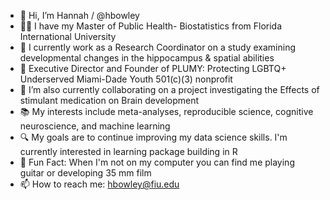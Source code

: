 - 👋 Hi, I’m Hannah / @hbowley
- 👩‍🎓 I have my Master of Public Health- Biostatistics from Florida International University 
- 🧩 I currently work as a Research Coordinator on a study examining developmental changes in the hippocampus & spatial abilities
- 🌈 Executive Director and Founder of PLUMY: Protecting LGBTQ+ Underserved Miami-Dade Youth 501(c)(3) nonprofit
- 💊 I’m also currently collaborating on a project investigating the Effects of stimulant medication on Brain development
- 📚 My interests include meta-analyses, reproducible science, cognitive neuroscience, and machine learning
- 🔍 My goals are to continue improving my data science skills. I'm currently interested in learning package building in R
- 🎸 Fun Fact: When I'm not on my computer you can find me playing guitar or developing 35 mm film
- 📫 How to reach me: hbowley@fiu.edu

<!---
hbowley/hbowley is a ✨ special ✨ repository because its `README.md` (this file) appears on your GitHub profile.
You can click the Preview link to take a look at your changes.
--->
